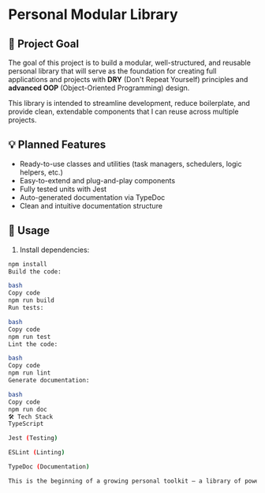 # Personal Modular Library

## 🎯 Project Goal

The goal of this project is to build a modular, well-structured, and reusable personal library that will serve as the foundation for creating full applications and projects with **DRY** (Don't Repeat Yourself) principles and **advanced OOP** (Object-Oriented Programming) design.

This library is intended to streamline development, reduce boilerplate, and provide clean, extendable components that I can reuse across multiple projects.

## 💡 Planned Features

- Ready-to-use classes and utilities (task managers, schedulers, logic helpers, etc.)
- Easy-to-extend and plug-and-play components
- Fully tested units with Jest
- Auto-generated documentation via TypeDoc
- Clean and intuitive documentation structure

## 🚀 Usage

1. Install dependencies:

```bash
npm install
Build the code:

bash
Copy code
npm run build
Run tests:

bash
Copy code
npm run test
Lint the code:

bash
Copy code
npm run lint
Generate documentation:

bash
Copy code
npm run doc
🛠 Tech Stack
TypeScript

Jest (Testing)

ESLint (Linting)

TypeDoc (Documentation)

This is the beginning of a growing personal toolkit – a library of powerful components that will accelerate future development and serve as a core for more complex systems.